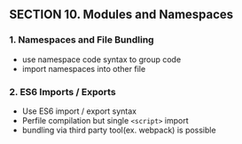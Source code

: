 
## SECTION 10. Modules and Namespaces

### 1. Namespaces and File Bundling

* use namespace code syntax to group code
* import namespaces into other file

### 2. ES6 Imports / Exports

* Use ES6 import / export syntax
* Perfile compilation but single `<script>` import
* bundling via third party tool(ex. webpack) is possible 